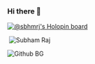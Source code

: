 ### Hi there 👋

<!--
**sbhmrj/sbhmrj** is a ✨ _special_ ✨ repository because its `README.md` (this file) appears on your GitHub profile.

Here are some ideas to get you started:

- 🔭 I’m currently working on ...
- 🌱 I’m currently learning ...
- 👯 I’m looking to collaborate on ...
- 🤔 I’m looking for help with ...
- 💬 Ask me about ...
- 📫 How to reach me: ...
- 😄 Pronouns: ...
- ⚡ Fun fact: ...
-->


[![@sbhmrj's Holopin board](https://holopin.me/sbhmrj)](https://holopin.io/@sbhmrj)

<p>&nbsp;<img align="fill" src="https://github-readme-stats.vercel.app/api?username=sbhmrj&show_icons=true&locale=en" alt="Subham Raj" /></p>

<img src="https://user-images.githubusercontent.com/3369400/133268513-5bfe2f93-4402-42c9-a403-81c9e86934b6.jpeg" alt="Github BG">
